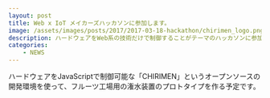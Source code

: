 ```yaml
---
layout: post
title: Web x IoT メイカーズハッカソンに参加します。
image: /assets/images/posts/2017/2017-03-18-hackathon/chirimen_logo.png
description: ハードウェアをWeb系の技術だけで制御することがテーマのハッカソンに参加します。
categories:
    - NEWS
---
```


ハードウェアをJavaScriptで制御可能な「CHIRIMEN」というオープンソースの開発環境を使って、フルーツ工場用の潅水装置のプロトタイプを作る予定です。
